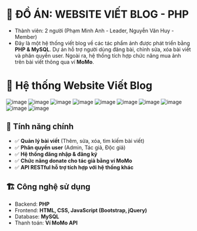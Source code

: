 # 🚀 ĐỒ ÁN: WEBSITE VIẾT BLOG - PHP
- Thành viên: 2 người (Phạm Minh Anh - Leader, Nguyễn Văn Huy - Member)
- Đây là một hệ thống viết blog về các tác phẩm ảnh được phát triển bằng **PHP & MySQL**. Dự án hỗ trợ người dùng đăng bài, chỉnh sửa, xóa bài viết và phân quyền user. Ngoài ra, hệ thống tích hợp chức năng mua ảnh trên bài viết thông qua ví **MoMo**.

# 🌟 Hệ thống Website Viết Blog
![image](https://github.com/user-attachments/assets/9a4967f4-67f3-41d7-8c29-49975c93440c)
![image](https://github.com/user-attachments/assets/6b6f791a-4617-4964-bcac-362607760ed4)
![image](https://github.com/user-attachments/assets/3ff38882-c900-40e8-be04-c01d633cfe5a)
![image](https://github.com/user-attachments/assets/3777d0e7-7f55-4dc1-9e2a-351cdb7ae2a8)
![image](https://github.com/user-attachments/assets/e6b49dbf-e9b3-4a5d-b5df-c3db779356d0)
![image](https://github.com/user-attachments/assets/228a2162-278f-440b-953b-cdb8e9026dc0)
![image](https://github.com/user-attachments/assets/5542323d-237a-4e26-8f6b-ad0b55ea6ed9)
![image](https://github.com/user-attachments/assets/99daab7c-f5f5-4c79-a4ad-018dde41dc15)
![image](https://github.com/user-attachments/assets/a7fb4c57-4e5b-47c1-8f60-37ace7d29e8f)
![image](https://github.com/user-attachments/assets/a4e777cd-507d-49a1-aad1-ec1c499f3361)

## 📌 Tính năng chính
- ✅ **Quản lý bài viết** (Thêm, sửa, xóa, tìm kiếm bài viết)
- ✅ **Phân quyền user** (Admin, Tác giả, Độc giả)
- ✅ **Hệ thống đăng nhập & đăng ký**
- ✅ **Chức năng donate cho tác giả bằng ví MoMo**
- ✅ **API RESTful hỗ trợ tích hợp với hệ thống khác**

## 🏗 Công nghệ sử dụng
- Backend: **PHP**
- Frontend: **HTML, CSS, JavaScript (Bootstrap, jQuery)**
- Database: **MySQL**
- Thanh toán: **Ví MoMo API**
